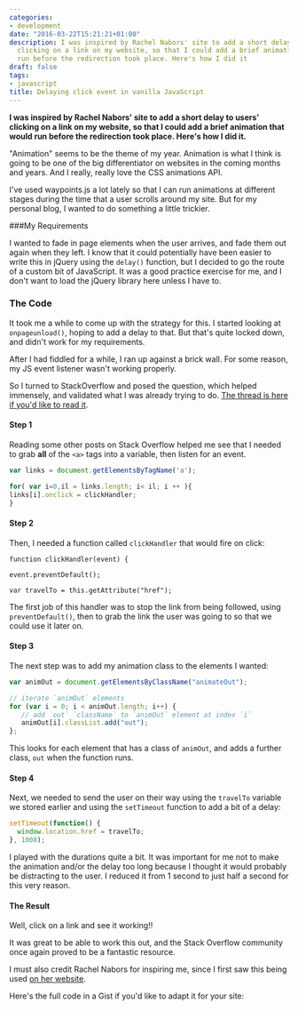 ```yaml
---
categories:
- development
date: "2016-03-22T15:21:21+01:00"
description: I was inspired by Rachel Nabors' site to add a short delay to users'
  clicking on a link on my website, so that I could add a brief animation that would
  run before the redirection took place. Here's how I did it
draft: false
tags:
- javascript
title: Delaying click event in vanilla JavaScript
---
```


**I was inspired by Rachel Nabors' site to add a short delay to users' clicking on a link on my website, so that I could add a brief animation that would run before the redirection took place. Here's how I did it.**

"Animation" seems to be the theme of my year. Animation is what I think is going to be one of the big differentiator on websites in the coming months and years. And I really, really love the CSS animations API.

I've used waypoints.js a lot lately so that I can run animations at different stages during the time that a user scrolls around my site. But for my personal blog, I wanted to do something a little trickier.

###My Requirements

I wanted to fade in page elements when the user arrives, and fade them out again when they left. I know that it could potentially have been easier to write this in jQuery using the `delay()` function, but I decided to go the route of a custom bit of JavaScript. It was a good practice exercise for me, and I don't want to load the jQuery library here unless I have to.

### The Code

It took me a while to come up with the strategy for this. I started looking at `onpageunload()`, hoping to add a delay to that. But that's quite locked down, and didn't work for my requirements.

After I had fiddled for a while, I ran up against a brick wall. For some reason, my JS event listener wasn't working properly.

So I turned to StackOverflow and posed the question, which helped immensely, and validated what I was already trying to do. [The thread is here if you'd like to read it](http://stackoverflow.com/questions/36125391/vanilla-js-delay-click-event-to-add-animation/36126631 "vanilla JS: delay click event").

#### Step 1

Reading some other posts on Stack Overflow helped me see that I needed to grab **all** of the `<a>` tags into a variable, then listen for an event.

```javascript
var links = document.getElementsByTagName('a');

for( var i=0,il = links.length; i< il; i ++ ){
links[i].onclick = clickHandler;
}
```

#### Step 2

Then, I needed a function called `clickHandler` that would fire on click:

```
function clickHandler(event) {

event.preventDefault();

var travelTo = this.getAttribute("href");
```
The first job of this handler was to stop the link from being followed, using `preventDefault()`, then to grab the link the user was going to so that we could use it later on.

#### Step 3

The next step was to add my animation class to the elements I wanted:

```javascript
var animOut = document.getElementsByClassName("animateOut");

// iterate `animOut` elements
for (var i = 0; i < animOut.length; i++) {
   // add `out` `className` to `animOut` element at index `i`
   animOut[i].classList.add("out");
};
```

This looks for each element that has a class of `animOut`, and adds a further class, `out` when the function runs.

#### Step 4

Next, we needed to send the user on their way using the `travelTo` variable we stored earlier and using  the `setTimeout` function to add a bit of a delay:

```javascript
setTimeout(function() {
  window.location.href = travelTo;
}, 1000);
```

I played with the durations quite a bit. It was important for me not to make the animation and/or the delay too long because I thought it would probably be distracting to the user. I reduced it from 1 second to just half a second for this very reason.

#### The Result

Well, click on a link and see it working!!

It was great to be able to work this out, and the Stack Overflow community once again proved to be a fantastic resource.

I must also credit Rachel Nabors for inspiring me, since I first saw this being used [on her website](http://rachelnabors.com/ "Rachel Nabors' portfolio site").

Here's the full code in a Gist if you'd like to adapt it for your site:
